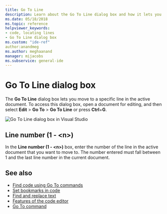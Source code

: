 ```yaml
---
title: Go To Line
description: Learn about the Go To Line dialog box and how it lets you move to a specific line in the active document.
ms.date: 05/18/2018
ms.topic: reference
helpviewer_keywords:
- code, locating lines
- Go To Line dialog box
ms.custom: "ide-ref"
author:anandmeg
ms.author: meghaanand
manager: mijacobs
ms.subservice: general-ide
---
```

# Go To Line dialog box

The **Go To Line** dialog box lets you move to a specific line in the active document. To access this dialog box, open a document for editing, and then select **Edit** > **Go To** > **Go To Line** or press **Ctrl**+**G**.

![Go To Line dialog box in Visual Studio](media/go-to-line-dialog-box.png)

## Line number (1 - \<n>)

In the **Line number (1 - \<n>)** box, enter the number of the line in the active document that you want to move to. The number entered must fall between 1 and the last line number in the current document.

## See also

- [Find code using Go To commands](../../ide/go-to.md)
- [Set bookmarks in code](../../ide/setting-bookmarks-in-code.md)
- [Find and replace text](../../ide/finding-and-replacing-text.md)
- [Features of the code editor](../../ide/writing-code-in-the-code-and-text-editor.md)
- [Go To command](go-to-command.md)
